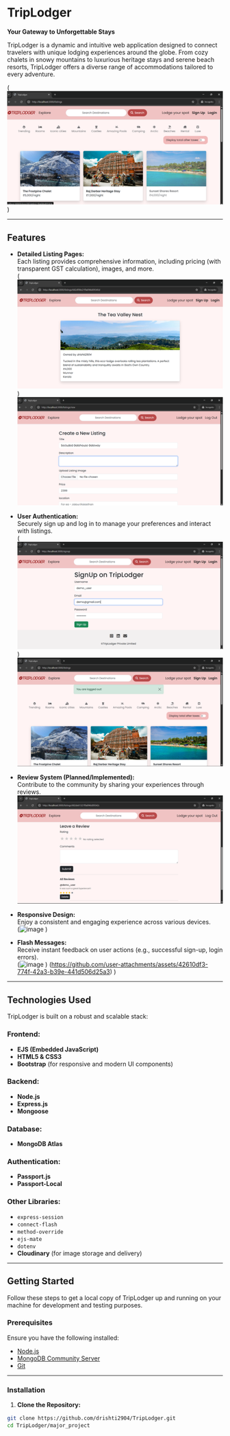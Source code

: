 # TripLodger

**Your Gateway to Unforgettable Stays**

TripLodger is a dynamic and intuitive web application designed to connect travelers with unique lodging experiences around the globe. From cozy chalets in snowy mountains to luxurious heritage stays and serene beach resorts, TripLodger offers a diverse range of accommodations tailored to every adventure.

(![alt text](image.png))

---

## Features

* **Detailed Listing Pages:**  
  Each listing provides comprehensive information, including pricing (with transparent GST calculation), images, and more.  
  (![alt text](image-1.png))
   ![alt text](image-4.png)

* **User Authentication:**  
  Securely sign up and log in to manage your preferences and interact with listings.  
  (![alt text](image-3.png))
  ![alt text](image-6.png)

* **Review System (Planned/Implemented):**  
  Contribute to the community by sharing your experiences through reviews.  
  ![alt text](image-5.png)

* **Responsive Design:**  
  Enjoy a consistent and engaging experience across various devices.  
(![image](https://github.com/user-attachments/assets/ede3ab73-66c2-4dd7-8d57-3543f8a36457)
)

* **Flash Messages:**  
  Receive instant feedback on user actions (e.g., successful sign-up, login errors).  
  (![image](https://github.com/user-attachments/assets/4bfe084b-6746-4cb4-bb06-3d1c0f31b3a5)
) (https://github.com/user-attachments/assets/42610df3-774f-42a3-b39e-441d506d25a3)
)

---

##  Technologies Used

TripLodger is built on a robust and scalable stack:

### Frontend:
- **EJS (Embedded JavaScript)**
- **HTML5 & CSS3**
- **Bootstrap** (for responsive and modern UI components)

### Backend:
- **Node.js**
- **Express.js**
- **Mongoose**

### Database:
- **MongoDB Atlas**

### Authentication:
- **Passport.js**
- **Passport-Local**

### Other Libraries:
- `express-session`
- `connect-flash`
- `method-override`
- `ejs-mate`
- `dotenv`
- **Cloudinary** (for image storage and delivery)

---

##  Getting Started

Follow these steps to get a local copy of TripLodger up and running on your machine for development and testing purposes.

### Prerequisites

Ensure you have the following installed:

* [Node.js](https://nodejs.org/en/download/)
* [MongoDB Community Server](https://www.mongodb.com/try/download/community)
* [Git](https://git-scm.com/downloads)

---

### Installation

1. **Clone the Repository:**

```bash
git clone https://github.com/drishti2904/TripLodger.git
cd TripLodger/major_project
